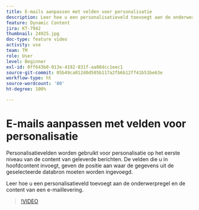 ```yaml
---
title: E-mails aanpassen met velden voor personalisatie
description: Leer hoe u een personalisatieveld toevoegt aan de onderwerpregel en de content van een e-maillevering.
feature: Dynamic Content
jira: KT-7942
thumbnail: 24925.jpg
doc-type: feature video
activity: use
team: TM
role: User
level: Beginner
exl-id: 0ff643b8-013e-4192-831f-aa88dcc1eec1
source-git-commit: 05b49ca012d0d505b117a2fb6b12ff41b51be63e
workflow-type: ht
source-wordcount: '80'
ht-degree: 100%

---
```


# E-mails aanpassen met velden voor personalisatie

Personalisatievelden worden gebruikt voor personalisatie op het eerste niveau van de content van geleverde berichten. De velden die u in hoofdcontent invoegt, geven de positie aan waar de gegevens uit de geselecteerde databron moeten worden ingevoegd.

Leer hoe u een personalisatieveld toevoegt aan de onderwerpregel en de content van een e-maillevering.

>[!VIDEO](https://video.tv.adobe.com/v/24925?quality=12&learn=on)
